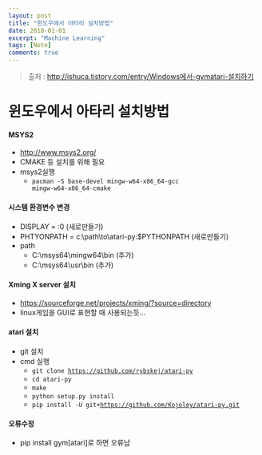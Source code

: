 ```yaml
---
layout: post
title: "윈도우에서 아타리 설치방법"
date: 2018-01-01
excerpt: "Machine Learning"
tags: [Note]
comments: true
---
```

> 출처 : http://ishuca.tistory.com/entry/Windows에서-gymatari-설치하기

# 윈도우에서 아타리 설치방법

#### MSYS2
- http://www.msys2.org/
- CMAKE 등 설치를 위해 필요
- msys2실행
  - <code>pacman -S base-devel mingw-w64-x86_64-gcc mingw-w64-x86_64-cmake</code>

#### 시스템 환경변수 변경
- DISPLAY = :0  (새로만들기)
- PHTYONPATH = c:\path\to\atari-py:$PYTHONPATH  (새로만들기)
- path
  - C:\msys64\mingw64\bin (추가)
  - C:\msys64\usr\bin (추가)

#### Xming X server 설치
- https://sourceforge.net/projects/xming/?source=directory
- linux게임을 GUI로 표현할 때 사용되는듯...

#### atari 설치
- git 설치
- cmd 실행
  - <code>git clone https://github.com/rybskej/atari-py</code>
  - <code>cd atari-py</code>
  - <code>make</code>
  - <code>python setup.py install</code>
  - <code>pip install -U git+https://github.com/Kojoley/atari-py.git</code>

#### 오류수정
- pip install gym[atari]로 하면 오류남
